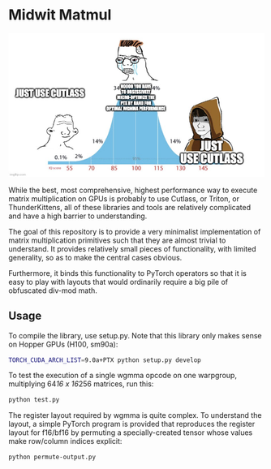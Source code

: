 # Midwit Matmul

![Midwit Matmul](midwit-matmul.jpg "Midwit Matmul")

While the best, most comprehensive, highest performance way to execute matrix
multiplication on GPUs is probably to use Cutlass, or Triton, or
ThunderKittens, all of these libraries and tools are relatively complicated and
have a high barrier to understanding.

The goal of this repository is to provide a very minimalist implementation of
matrix multiplication primitives such that they are almost trivial to
understand.  It provides relatively small pieces of functionality, with limited
generality, so as to make the central cases obvious.

Furthermore, it binds this functionality to PyTorch operators so that it is easy
to play with layouts that would ordinarily require a big pile of obfuscated
div-mod math.

## Usage

To compile the library, use setup.py.  Note that this library only makes sense
on Hopper GPUs (H100, sm90a):
```bash
TORCH_CUDA_ARCH_LIST=9.0a+PTX python setup.py develop
```

To test the execution of a single wgmma opcode on one warpgroup, multiplying
64*16 x 16*256 matrices, run this:
```bash
python test.py
```

The register layout required by wgmma is quite complex.  To understand the layout, a simple PyTorch program is provided that reproduces the register layout for f16/bf16 by permuting a specially-created tensor whose values make row/column indices explicit:
```bash
python permute-output.py
```
